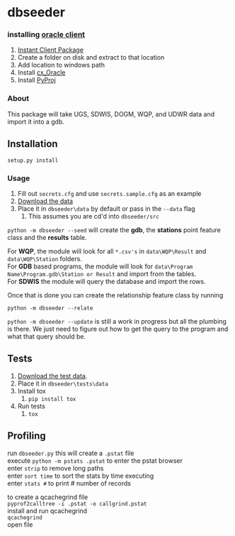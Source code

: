 # dbseeder

### installing [oracle client](http://www.oracle.com/technetwork/database/features/instant-client/index-097480.html)

1. [Instant Client Package](http://download.oracle.com/otn/nt/instantclient/121010/instantclient-basic-windows.x64-12.1.0.1.0.zip)
1. Create a folder on disk and extract to that location
1. Add location to windows path
1. Install [cx_Oracle](https://pypi.python.org/pypi/cx_Oracle/5.1.3)
1. Install [PyProj](https://code.google.com/p/pyproj/downloads/list)

### About

This package will take UGS, SDWIS, DOGM, WQP, and UDWR data and import it into a gdb.  

## Installation

`setup.py install`

### Usage

1. Fill out `secrets.cfg` and use `secrets.sample.cfg` as an example
1. [Download the data](https://drive.google.com/a/utah.gov/file/d/0BzQ5lAz8kBCAMkZPZ1c3S21mUHc/edit?usp=sharing)
1. Place it in `dbseeder\data` by default or pass in the `--data` flag 
    1. This assumes you are cd'd into `dbseeder/src`  
    
`python -m dbseeder --seed` will create the **gdb**, the **stations** point feature class and the **results** table.

For **WQP**, the module will look for all `*.csv's` in `data\WQP\Result` and `data\WQP\Station` folders.  
For **GDB** based programs, the module will look for `data\Program Name\Program.gdb\Station or Result` and import from the tables.  
For **SDWIS** the module will query the database and import the rows. 

Once that is done you can create the relationship feature class by running

`python -m dbseeder --relate`

`python -m dbseeder --update` is still a work in progress but all the plumbing is there. We just need to figure out how to get the query to the program and what that query should be.

## Tests

1. [Download the test data](). 
1. Place it in `dbseeder\tests\data`
1. Install tox
    1. `pip install tox`
1. Run tests
    1. `tox`

## Profiling
run `dbseeder.py` this will create a `.pstat` file  
execute `python -m pstats .pstat` to enter the pstat browser  
enter `strip` to remove long paths  
enter `sort time`  to sort the stats by time executing  
enter `stats #` to print # number of records  

to create a qcachegrind file  
`pyprof2calltree -i .pstat -o callgrind.pstat`  
install and run qcachegrind  
`qcachegrind`  
open file